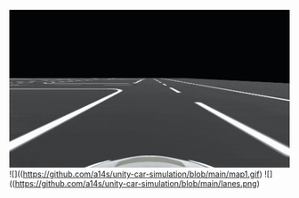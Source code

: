 ![](https://github.com/a14s/unity-car-simulation/blob/main/frames.gif)
![]((https://github.com/a14s/unity-car-simulation/blob/main/map1.gif)
![]((https://github.com/a14s/unity-car-simulation/blob/main/lanes.png)
